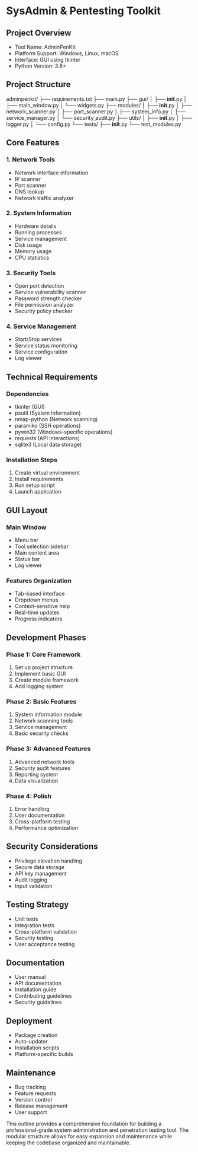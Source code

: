 # SysAdmin & Pentesting Toolkit

## Project Overview
- Tool Name: AdminPenKit
- Platform Support: Windows, Linux, macOS
- Interface: GUI using tkinter
- Python Version: 3.8+

## Project Structure
adminpenkit/
├── requirements.txt
├── main.py
├── gui/
│   ├── __init__.py
│   ├── main_window.py
│   └── widgets.py
├── modules/
│   ├── __init__.py
│   ├── network_scanner.py
│   ├── port_scanner.py
│   ├── system_info.py
│   ├── service_manager.py
│   └── security_audit.py
├── utils/
│   ├── __init__.py
│   ├── logger.py
│   └── config.py
└── tests/
    ├── __init__.py
    └── test_modules.py

## Core Features

### 1. Network Tools
- Network interface information
- IP scanner
- Port scanner
- DNS lookup
- Network traffic analyzer

### 2. System Information
- Hardware details
- Running processes
- Service management
- Disk usage
- Memory usage
- CPU statistics

### 3. Security Tools
- Open port detection
- Service vulnerability scanner
- Password strength checker
- File permission analyzer
- Security policy checker

### 4. Service Management
- Start/Stop services
- Service status monitoring
- Service configuration
- Log viewer

## Technical Requirements

### Dependencies
- tkinter (GUI)
- psutil (System information)
- nmap-python (Network scanning)
- paramiko (SSH operations)
- pywin32 (Windows-specific operations)
- requests (API interactions)
- sqlite3 (Local data storage)

### Installation Steps
1. Create virtual environment
2. Install requirements
3. Run setup script
4. Launch application

## GUI Layout

### Main Window
- Menu bar
- Tool selection sidebar
- Main content area
- Status bar
- Log viewer

### Features Organization
- Tab-based interface
- Dropdown menus
- Context-sensitive help
- Real-time updates
- Progress indicators

## Development Phases

### Phase 1: Core Framework
1. Set up project structure
2. Implement basic GUI
3. Create module framework
4. Add logging system

### Phase 2: Basic Features
1. System information module
2. Network scanning tools
3. Service management
4. Basic security checks

### Phase 3: Advanced Features
1. Advanced network tools
2. Security audit features
3. Reporting system
4. Data visualization

### Phase 4: Polish
1. Error handling
2. User documentation
3. Cross-platform testing
4. Performance optimization

## Security Considerations
- Privilege elevation handling
- Secure data storage
- API key management
- Audit logging
- Input validation

## Testing Strategy
- Unit tests
- Integration tests
- Cross-platform validation
- Security testing
- User acceptance testing

## Documentation
- User manual
- API documentation
- Installation guide
- Contributing guidelines
- Security guidelines

## Deployment
- Package creation
- Auto-updater
- Installation scripts
- Platform-specific builds

## Maintenance
- Bug tracking
- Feature requests
- Version control
- Release management
- User support

This outline provides a comprehensive foundation for building a professional-grade system administration and penetration testing tool. The modular structure allows for easy expansion and maintenance while keeping the codebase organized and maintainable.
